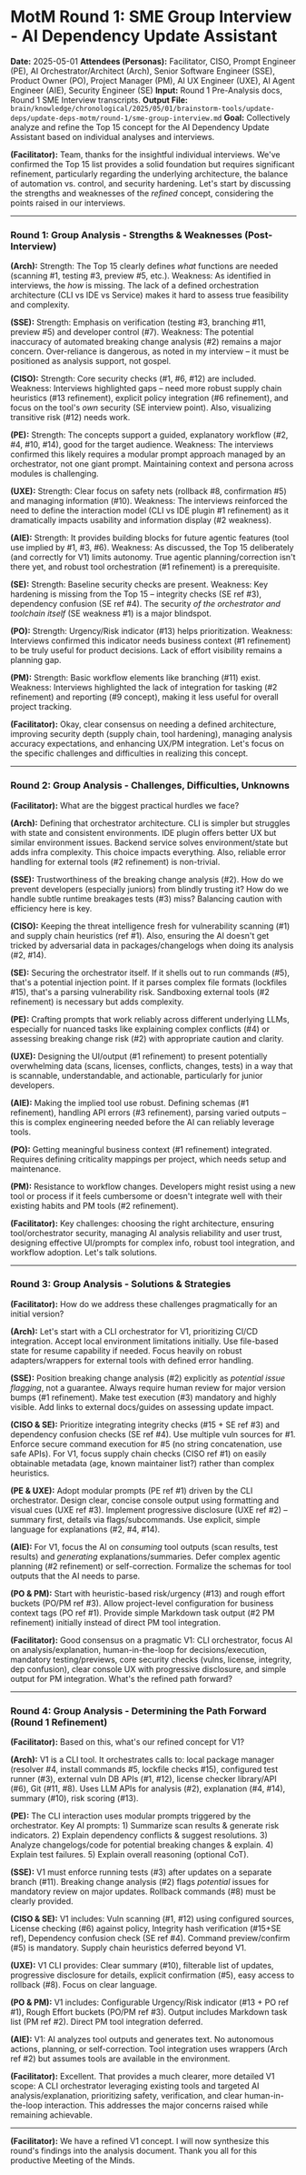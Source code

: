 # MotM Round 1: SME Group Interview - AI Dependency Update Assistant

**Date:** 2025-05-01
**Attendees (Personas):** Facilitator, CISO, Prompt Engineer (PE), AI Orchestrator/Architect (Arch), Senior Software Engineer (SSE), Product Owner (PO), Project Manager (PM), AI UX Engineer (UXE), AI Agent Engineer (AIE), Security Engineer (SE)
**Input:** Round 1 Pre-Analysis docs, Round 1 SME Interview transcripts.
**Output File:** `brain/knowledge/chronological/2025/05/01/brainstorm-tools/update-deps/update-deps-motm/round-1/sme-group-interview.md`
**Goal:** Collectively analyze and refine the Top 15 concept for the AI Dependency Update Assistant based on individual analyses and interviews.

**(Facilitator):** Team, thanks for the insightful individual interviews. We've confirmed the Top 15 list provides a solid foundation but requires significant refinement, particularly regarding the underlying architecture, the balance of automation vs. control, and security hardening. Let's start by discussing the strengths and weaknesses of the *refined* concept, considering the points raised in our interviews.

---

### Round 1: Group Analysis - Strengths & Weaknesses (Post-Interview)

**(Arch):** Strength: The Top 15 clearly defines *what* functions are needed (scanning #1, testing #3, preview #5, etc.). Weakness: As identified in interviews, the *how* is missing. The lack of a defined orchestration architecture (CLI vs IDE vs Service) makes it hard to assess true feasibility and complexity.

**(SSE):** Strength: Emphasis on verification (testing #3, branching #11, preview #5) and developer control (#7). Weakness: The potential inaccuracy of automated breaking change analysis (#2) remains a major concern. Over-reliance is dangerous, as noted in my interview – it must be positioned as analysis support, not gospel.

**(CISO):** Strength: Core security checks (#1, #6, #12) are included. Weakness: Interviews highlighted gaps – need more robust supply chain heuristics (#13 refinement), explicit policy integration (#6 refinement), and focus on the tool's *own* security (SE interview point). Also, visualizing transitive risk (#12) needs work.

**(PE):** Strength: The concepts support a guided, explanatory workflow (#2, #4, #10, #14), good for the target audience. Weakness: The interviews confirmed this likely requires a modular prompt approach managed by an orchestrator, not one giant prompt. Maintaining context and persona across modules is challenging.

**(UXE):** Strength: Clear focus on safety nets (rollback #8, confirmation #5) and managing information (#10). Weakness: The interviews reinforced the need to define the interaction model (CLI vs IDE plugin #1 refinement) as it dramatically impacts usability and information display (#2 weakness).

**(AIE):** Strength: It provides building blocks for future agentic features (tool use implied by #1, #3, #6). Weakness: As discussed, the Top 15 deliberately (and correctly for V1) limits autonomy. True agentic planning/correction isn't there yet, and robust tool orchestration (#1 refinement) is a prerequisite.

**(SE):** Strength: Baseline security checks are present. Weakness: Key hardening is missing from the Top 15 – integrity checks (SE ref #3), dependency confusion (SE ref #4). The security *of the orchestrator and toolchain itself* (SE weakness #1) is a major blindspot.

**(PO):** Strength: Urgency/Risk indicator (#13) helps prioritization. Weakness: Interviews confirmed this indicator needs business context (#1 refinement) to be truly useful for product decisions. Lack of effort visibility remains a planning gap.

**(PM):** Strength: Basic workflow elements like branching (#11) exist. Weakness: Interviews highlighted the lack of integration for tasking (#2 refinement) and reporting (#9 concept), making it less useful for overall project tracking.

**(Facilitator):** Okay, clear consensus on needing a defined architecture, improving security depth (supply chain, tool hardening), managing analysis accuracy expectations, and enhancing UX/PM integration. Let's focus on the specific challenges and difficulties in realizing this concept.

---

### Round 2: Group Analysis - Challenges, Difficulties, Unknowns

**(Facilitator):** What are the biggest practical hurdles we face?

**(Arch):** Defining that orchestrator architecture. CLI is simpler but struggles with state and consistent environments. IDE plugin offers better UX but similar environment issues. Backend service solves environment/state but adds infra complexity. This choice impacts everything. Also, reliable error handling for external tools (#2 refinement) is non-trivial.

**(SSE):** Trustworthiness of the breaking change analysis (#2). How do we prevent developers (especially juniors) from blindly trusting it? How do we handle subtle runtime breakages tests (#3) miss? Balancing caution with efficiency here is key.

**(CISO):** Keeping the threat intelligence fresh for vulnerability scanning (#1) and supply chain heuristics (ref #1). Also, ensuring the AI doesn't get tricked by adversarial data in packages/changelogs when doing its analysis (#2, #14).

**(SE):** Securing the orchestrator itself. If it shells out to run commands (#5), that's a potential injection point. If it parses complex file formats (lockfiles #15), that's a parsing vulnerability risk. Sandboxing external tools (#2 refinement) is necessary but adds complexity.

**(PE):** Crafting prompts that work reliably across different underlying LLMs, especially for nuanced tasks like explaining complex conflicts (#4) or assessing breaking change risk (#2) with appropriate caution and clarity.

**(UXE):** Designing the UI/output (#1 refinement) to present potentially overwhelming data (scans, licenses, conflicts, changes, tests) in a way that is scannable, understandable, and actionable, particularly for junior developers.

**(AIE):** Making the implied tool use robust. Defining schemas (#1 refinement), handling API errors (#3 refinement), parsing varied outputs – this is complex engineering needed before the AI can reliably leverage tools.

**(PO):** Getting meaningful business context (#1 refinement) integrated. Requires defining criticality mappings per project, which needs setup and maintenance.

**(PM):** Resistance to workflow changes. Developers might resist using a new tool or process if it feels cumbersome or doesn't integrate well with their existing habits and PM tools (#2 refinement).

**(Facilitator):** Key challenges: choosing the right architecture, ensuring tool/orchestrator security, managing AI analysis reliability and user trust, designing effective UI/prompts for complex info, robust tool integration, and workflow adoption. Let's talk solutions.

---

### Round 3: Group Analysis - Solutions & Strategies

**(Facilitator):** How do we address these challenges pragmatically for an initial version?

**(Arch):** Let's start with a CLI orchestrator for V1, prioritizing CI/CD integration. Accept local environment limitations initially. Use file-based state for resume capability if needed. Focus heavily on robust adapters/wrappers for external tools with defined error handling.

**(SSE):** Position breaking change analysis (#2) explicitly as *potential issue flagging*, not a guarantee. Always require human review for major version bumps (#1 refinement). Make test execution (#3) mandatory and highly visible. Add links to external docs/guides on assessing update impact.

**(CISO & SE):** Prioritize integrating integrity checks (#15 + SE ref #3) and dependency confusion checks (SE ref #4). Use multiple vuln sources for #1. Enforce secure command execution for #5 (no string concatenation, use safe APIs). For V1, focus supply chain checks (CISO ref #1) on easily obtainable metadata (age, known maintainer list?) rather than complex heuristics.

**(PE & UXE):** Adopt modular prompts (PE ref #1) driven by the CLI orchestrator. Design clear, concise console output using formatting and visual cues (UXE ref #3). Implement progressive disclosure (UXE ref #2) – summary first, details via flags/subcommands. Use explicit, simple language for explanations (#2, #4, #14).

**(AIE):** For V1, focus the AI on *consuming* tool outputs (scan results, test results) and *generating* explanations/summaries. Defer complex agentic planning (#2 refinement) or self-correction. Formalize the schemas for tool outputs that the AI needs to parse.

**(PO & PM):** Start with heuristic-based risk/urgency (#13) and rough effort buckets (PO/PM ref #3). Allow project-level configuration for business context tags (PO ref #1). Provide simple Markdown task output (#2 PM refinement) initially instead of direct PM tool integration.

**(Facilitator):** Good consensus on a pragmatic V1: CLI orchestrator, focus AI on analysis/explanation, human-in-the-loop for decisions/execution, mandatory testing/previews, core security checks (vulns, license, integrity, dep confusion), clear console UX with progressive disclosure, and simple output for PM integration. What's the refined path forward?

---

### Round 4: Group Analysis - Determining the Path Forward (Round 1 Refinement)

**(Facilitator):** Based on this, what's our refined concept for V1?

**(Arch):** V1 is a CLI tool. It orchestrates calls to: local package manager (resolver #4, install commands #5, lockfile checks #15), configured test runner (#3), external vuln DB APIs (#1, #12), license checker library/API (#6), Git (#11, #8). Uses LLM APIs for analysis (#2), explanation (#4, #14), summary (#10), risk scoring (#13).

**(PE):** The CLI interaction uses modular prompts triggered by the orchestrator. Key AI prompts: 1) Summarize scan results & generate risk indicators. 2) Explain dependency conflicts & suggest resolutions. 3) Analyze changelogs/code for potential breaking changes & explain. 4) Explain test failures. 5) Explain overall reasoning (optional CoT).

**(SSE):** V1 must enforce running tests (#3) after updates on a separate branch (#11). Breaking change analysis (#2) flags *potential* issues for mandatory review on major updates. Rollback commands (#8) must be clearly provided.

**(CISO & SE):** V1 includes: Vuln scanning (#1, #12) using configured sources, License checking (#6) against policy, Integrity hash verification (#15+SE ref), Dependency confusion check (SE ref #4). Command preview/confirm (#5) is mandatory. Supply chain heuristics deferred beyond V1.

**(UXE):** V1 CLI provides: Clear summary (#10), filterable list of updates, progressive disclosure for details, explicit confirmation (#5), easy access to rollback (#8). Focus on clear language.

**(PO & PM):** V1 includes: Configurable Urgency/Risk indicator (#13 + PO ref #1), Rough Effort buckets (PO/PM ref #3). Output includes Markdown task list (PM ref #2). Direct PM tool integration deferred.

**(AIE):** V1: AI analyzes tool outputs and generates text. No autonomous actions, planning, or self-correction. Tool integration uses wrappers (Arch ref #2) but assumes tools are available in the environment.

**(Facilitator):** Excellent. That provides a much clearer, more detailed V1 scope: A CLI orchestrator leveraging existing tools and targeted AI analysis/explanation, prioritizing safety, verification, and clear human-in-the-loop interaction. This addresses the major concerns raised while remaining achievable.

---

**(Facilitator):** We have a refined V1 concept. I will now synthesize this round's findings into the analysis document. Thank you all for this productive Meeting of the Minds. 
